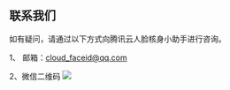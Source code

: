 ## 联系我们

如有疑问，请通过以下方式向腾讯云人脸核身小助手进行咨询。

1、 邮箱：cloud_faceid@qq.com

2、微信二维码
![](https://staticintl.cloudcachetci.com/yehe/backend-news/4mJ8786_%E5%9B%BE%E7%89%871.png)